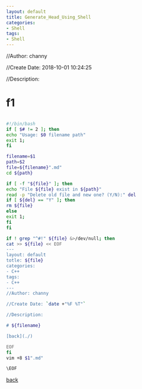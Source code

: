 ```yaml
---
layout: default
title: Generate_Head_Using_Shell
categories:
- Shell
tags:
- Shell
---
```

//Author: channy

//Create Date: 2018-10-01 10:24:25

//Description: 

# f1

```sh

#!/bin/bash
if [ $# != 2 ]; then
echo "Usage: $0 filename path"
exit 1;
fi

filename=$1
path=$2
file=${filename}".md"
cd ${path}

if [ -f "${file}" ]; then
echo "File ${file} exist in ${path}"
read -p "Delete old file and new one? (Y/N):" del
if [ ${del} == "Y" ]; then
rm ${file}
else
exit 1;
fi
fi

if ! grep "^#!" ${file} &>/dev/null; then
cat >> ${file} << EOF
---
layout: default
totle: ${file}
categories:
- C++
tags:
- C++
---
//Author: channy

//Create Date: `date +"%F %T"`

//Description: 

# ${filename}

[back](./)

EOF
fi
vim +8 $1".md"

\EOF

```

[back](./)
